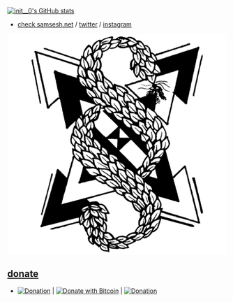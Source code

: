 [![init__0's GitHub stats](https://github-readme-stats.vercel.app/api?username=samsesh&show_icons=true&theme=blueberry)](https://SamSesh.net)

* [check samsesh.net](https://samsesh.net) / [twitter](https://twitter.com/_samsesh) / [instagram](https://instagram.com/sam.sesh) 


 ![logo](./Logo/logoB.svg)

## [donate](https://github.com/samsesh/donate) 
* [![Donation](https://img.shields.io/badge/PAYPAL-donate-blue.svg)](https://paypal.me/samsesh) | [![Donate with Bitcoin](https://en.cryptobadges.io/badge/micro/19KHPduHx2C8WAeq13b4xTsGocqq2PM5mN)](https://en.cryptobadges.io/donate/19KHPduHx2C8WAeq13b4xTsGocqq2PM5mN) | [![Donation](https://img.shields.io/badge/IDPay-donate-blue.svg)](https://idpay.ir/samsesh) 

